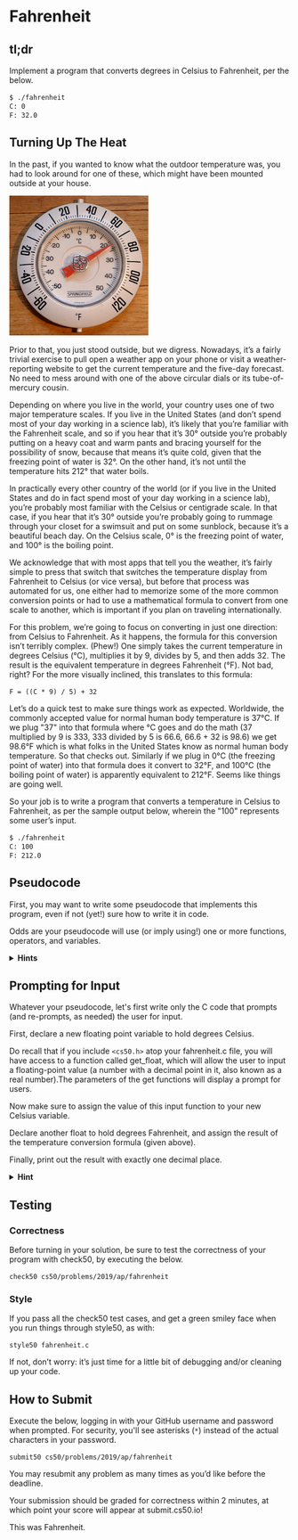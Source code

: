 # Fahrenheit

## tl;dr

Implement a program that converts degrees in Celsius to Fahrenheit, per the below.

```
$ ./fahrenheit
C: 0
F: 32.0
```

## Turning Up The Heat

In the past, if you wanted to know what the outdoor temperature was, you had to look around for one of these, which might have been mounted outside at your house.

![Thermometer](https://raw.githubusercontent.com/cs50nestm/labs/2020/fahrenheit/thermometer.png)

Prior to that, you just stood outside, but we digress. Nowadays, it’s a fairly trivial exercise to pull open a weather app on your phone or visit a weather-reporting website to get the current temperature and the five-day forecast. No need to mess around with one of the above circular dials or its tube-of-mercury cousin.

Depending on where you live in the world, your country uses one of two major temperature scales. If you live in the United States (and don’t spend most of your day working in a science lab), it’s likely that you’re familiar with the Fahrenheit scale, and so if you hear that it’s 30° outside you’re probably putting on a heavy coat and warm pants and bracing yourself for the possibility of snow, because that means it’s quite cold, given that the freezing point of water is 32°. On the other hand, it’s not until the temperature hits 212° that water boils.

In practically every other country of the world (or if you live in the United States and do in fact spend most of your day working in a science lab), you’re probably most familiar with the Celsius or centigrade scale. In that case, if you hear that it’s 30° outside you’re probably going to rummage through your closet for a swimsuit and put on some sunblock, because it’s a beautiful beach day. On the Celsius scale, 0° is the freezing point of water, and 100° is the boiling point.

We acknowledge that with most apps that tell you the weather, it’s fairly simple to press that switch that switches the temperature display from Fahrenheit to Celsius (or vice versa), but before that process was automated for us, one either had to memorize some of the more common conversion points or had to use a mathematical formula to convert from one scale to another, which is important if you plan on traveling internationally.

For this problem, we’re going to focus on converting in just one direction: from Celsius to Fahrenheit. As it happens, the formula for this conversion isn’t terribly complex. (Phew!) One simply takes the current temperature in degrees Celsius (°C), multiplies it by 9, divides by 5, and then adds 32. The result is the equivalent temperature in degrees Fahrenheit (°F). Not bad, right? For the more visually inclined, this translates to this formula:

```
F = ((C * 9) / 5) + 32
```

Let’s do a quick test to make sure things work as expected. Worldwide, the commonly accepted value for normal human body temperature is 37°C. If we plug "37" into that formula where °C goes and do the math (37 multiplied by 9 is 333, 333 divided by 5 is 66.6, 66.6 + 32 is 98.6) we get 98.6°F which is what folks in the United States know as normal human body temperature. So that checks out. Similarly if we plug in 0°C (the freezing point of water) into that formula does it convert to 32°F, and 100°C (the boiling point of water) is apparently equivalent to 212°F. Seems like things are going well.

So your job is to write a program that converts a temperature in Celsius to Fahrenheit, as per the sample output below, wherein the "100" represents some user’s input.

```
$ ./fahrenheit
C: 100
F: 212.0
```

## Pseudocode

First, you may want to write some pseudocode that implements this program, even if not (yet!) sure how to write it in code. 

Odds are your pseudocode will use (or imply using!) one or more functions, operators, and variables.

<details>
  <summary>
    <span style="font-weight: bold;">
    Hints
    </span>
  </summary>
  <br>
  <p>
  There's more than one way to do this, so here's just one!
</p>

<ol>
  <li>Prompt for degrees Celsius and save this in a variable</li>
  <li>Use this value to calculate degrees Fahrenheit and save in another variable</li>
  <li>Print out the result</li>
</ol>

<p>
  It's okay to edit your own after seeing this pseudocode here, but don't simply copy/paste ours into your own!
</p>

</details>


## Prompting for Input

Whatever your pseudocode, let's first write only the C code that prompts (and re-prompts, as needed) the user for input. 

First, declare a new floating point variable to hold degrees Celsius.

Do recall that if you include `<cs50.h>` atop your fahrenheit.c file, you will have access to a function called get_float, which will allow the user to input a floating-point value (a number with a decimal point in it, also known as a real number).The parameters of the get functions will display a prompt for users.

Now make sure to assign the value of this input function to your new Celsius variable.

Declare another float to hold degrees Fahrenheit, and assign the result of the temperature conversion formula (given above). 

Finally, print out the result with exactly one decimal place.

<details>
  <summary>
    <span style="font-weight: bold;">
    Hint
    </span>
  </summary>
<br>
  
<p>Printf can be used to specify how many places after the decimal point you wish to display to the user. For example to print a float with 2 decimal places you would type:</p>

```c
printf("%.2f\n", number);
```

<p>Can you see why this prints with 2 decimal places? Now adapt this to print degrees Fahrenheit (don't forget to start the output with "F: ") to exactly one decimal place.</p>

</details>



## Testing
### Correctness
Before turning in your solution, be sure to test the correctness of your program with check50, by executing the below.

```
check50 cs50/problems/2019/ap/fahrenheit
```

### Style

If you pass all the check50 test cases, and get a green smiley face when you run things through style50, as with:

```
style50 fahrenheit.c
```

If not, don’t worry: it’s just time for a little bit of debugging and/or cleaning up your code.

## How to Submit

Execute the below, logging in with your GitHub username and password when prompted. For security, you'll see asterisks (`*`) instead of the actual characters in your password.

```
submit50 cs50/problems/2019/ap/fahrenheit
```

You may resubmit any problem as many times as you’d like before the deadline.

Your submission should be graded for correctness within 2 minutes, at which point your score will appear at submit.cs50.io!

This was Fahrenheit.
